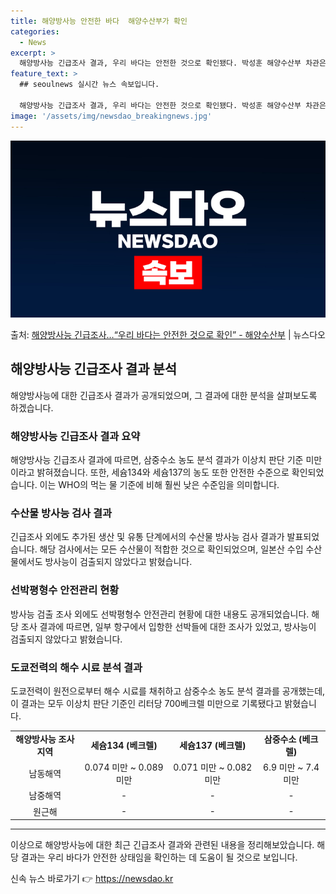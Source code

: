 ```yaml
---
title: 해양방사능 안전한 바다  해양수산부가 확인
categories:
  - News
excerpt: >
  해양방사능 긴급조사 결과, 우리 바다는 안전한 것으로 확인됐다. 박성훈 해양수산부 차관은 8일 일본 후쿠시마…
feature_text: >
  ## seoulnews 실시간 뉴스 속보입니다.

  해양방사능 긴급조사 결과, 우리 바다는 안전한 것으로 확인됐다. 박성훈 해양수산부 차관은 8일 일본 후쿠시마…
image: '/assets/img/newsdao_breakingnews.jpg'
---
```


![뉴스다오 속보](/assets/img/newsdao_breakingnews.jpg)

<p>출처: <a href="https://newsdao.kr/2760" rel="dofollow">해양방사능 긴급조사…“우리 바다는 안전한 것으로 확인” - 해양수산부</a> | 뉴스다오</p>

<h2 data-ke-size="size26">해양방사능 긴급조사 결과 분석</h2>
<p data-ke-size="size16">해양방사능에 대한 긴급조사 결과가 공개되었으며, 그 결과에 대한 분석을 살펴보도록 하겠습니다.</p>

<h3>해양방사능 긴급조사 결과 요약</h3>
<p data-ke-size="size16">해양방사능 긴급조사 결과에 따르면, 삼중수소 농도 분석 결과가 이상치 판단 기준 미만이라고 밝혀졌습니다. 또한, 세슘134와 세슘137의 농도 또한 안전한 수준으로 확인되었습니다. 이는 WHO의 먹는 물 기준에 비해 훨씬 낮은 수준임을 의미합니다.</p>

<h3>수산물 방사능 검사 결과</h3>
<p data-ke-size="size16">긴급조사 외에도 추가된 생산 및 유통 단계에서의 수산물 방사능 검사 결과가 발표되었습니다. 해당 검사에서는 모든 수산물이 적합한 것으로 확인되었으며, 일본산 수입 수산물에서도 방사능이 검출되지 않았다고 밝혔습니다.</p>

<h3>선박평형수 안전관리 현황</h3>
<p data-ke-size="size16">방사능 검출 조사 외에도 선박평형수 안전관리 현황에 대한 내용도 공개되었습니다. 해당 조사 결과에 따르면, 일부 항구에서 입항한 선박들에 대한 조사가 있었고, 방사능이 검출되지 않았다고 밝혔습니다.</p>

<h3>도쿄전력의 해수 시료 분석 결과</h3>
<p data-ke-size="size16">도쿄전력이 원전으로부터 해수 시료를 채취하고 삼중수소 농도 분석 결과를 공개했는데, 이 결과는 모두 이상치 판단 기준인 리터당 700베크렐 미만으로 기록됐다고 밝혔습니다.</p>

<table>
	<tr>
		<td style="text-align: center; height: 17px;"><b>해양방사능 조사 지역</b></td>
		<td style="text-align: center; height: 17px;"><b>세슘134 (베크렐)</b></td>
		<td style="text-align: center; height: 17px;"><b>세슘137 (베크렐)</b></td>
		<td style="text-align: center; height: 17px;"><b>삼중수소 (베크렐)</b></td>
	</tr>
	<tr>
		<td style="text-align: center; height: 17px;">남동해역</td>
		<td style="text-align: center; height: 17px;">0.074 미만 ~ 0.089 미만</td>
		<td style="text-align: center; height: 17px;">0.071 미만 ~ 0.082 미만</td>
		<td style="text-align: center; height: 17px;">6.9 미만 ~ 7.4 미만</td>
	</tr>
	<tr>
		<td style="text-align: center; height: 17px;">남중해역</td>
		<td style="text-align: center; height: 17px;">-</td>
		<td style="text-align: center; height: 17px;">-</td>
		<td style="text-align: center; height: 17px;">-</td>
	</tr>
	<tr>
		<td style="text-align: center; height: 17px;">원근해</td>
		<td style="text-align: center; height: 17px;">-</td>
		<td style="text-align: center; height: 17px;">-</td>
		<td style="text-align: center; height: 17px;">-</td>
	</tr>
</table>
<hr>

이상으로 해양방사능에 대한 최근 긴급조사 결과와 관련된 내용을 정리해보았습니다. 해당 결과는 우리 바다가 안전한 상태임을 확인하는 데 도움이 될 것으로 보입니다. 

신속 뉴스 바로가기 👉 <a href="https://newsdao.kr" rel="dofollow">https://newsdao.kr</a>


